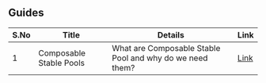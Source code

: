 ## Guides

| S.No        | Title       |  Details  |  Link  |
| ----------- | ----------- |----------- | ----------- |
| 1      | Composable Stable Pools | What are Composable Stable Pool and why do we need them? |  [Link](markdown/composable-stable-pools-balancer.md) |